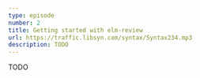 ```yaml
---
type: episode
number: 2
title: Getting started with elm-review
url: https://traffic.libsyn.com/syntax/Syntax234.mp3
description: TODO
---
```

TODO
